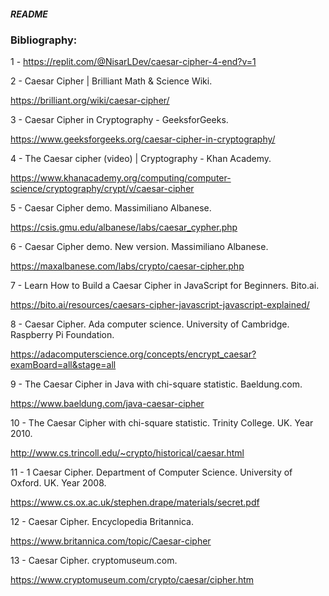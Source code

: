 ##### README


### Bibliography:

1 - https://replit.com/@NisarLDev/caesar-cipher-4-end?v=1



2 - Caesar Cipher | Brilliant Math & Science Wiki.

  https://brilliant.org/wiki/caesar-cipher/


3 - Caesar Cipher in Cryptography - GeeksforGeeks.

  https://www.geeksforgeeks.org/caesar-cipher-in-cryptography/
  

4 - The Caesar cipher (video) | Cryptography - Khan Academy.

  https://www.khanacademy.org/computing/computer-science/cryptography/crypt/v/caesar-cipher
  

5 - Caesar Cipher demo. Massimiliano Albanese.

  https://csis.gmu.edu/albanese/labs/caesar_cypher.php


6 - Caesar Cipher demo. New version. Massimiliano Albanese.

  https://maxalbanese.com/labs/crypto/caesar-cipher.php
  

7 - Learn How to Build a Caesar Cipher in JavaScript for Beginners. Bito.ai.

  https://bito.ai/resources/caesars-cipher-javascript-javascript-explained/

8 - Caesar Cipher. Ada computer science. University of Cambridge. Raspberry Pi Foundation.

  https://adacomputerscience.org/concepts/encrypt_caesar?examBoard=all&stage=all

9 - The Caesar Cipher in Java with chi-square statistic. Baeldung.com.

  https://www.baeldung.com/java-caesar-cipher

10 - The Caesar Cipher with chi-square statistic. Trinity College. UK. Year 2010.

  http://www.cs.trincoll.edu/~crypto/historical/caesar.html

11 - 1 Caesar Cipher. Department of Computer Science. University of Oxford. UK. Year 2008.

  https://www.cs.ox.ac.uk/stephen.drape/materials/secret.pdf

12 - Caesar Cipher. Encyclopedia Britannica. 
  
  https://www.britannica.com/topic/Caesar-cipher 
  
13 -  Caesar Cipher. cryptomuseum.com.

  https://www.cryptomuseum.com/crypto/caesar/cipher.htm
